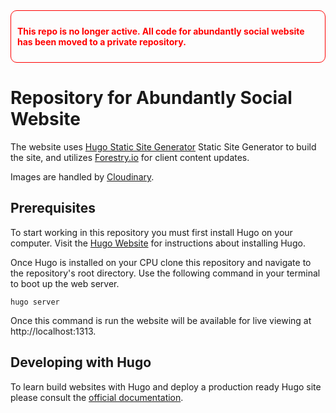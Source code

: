 <div style="padding: 10px; border: 1px solid red; border-radius: 10px; color: red">

  **This repo is no longer active. All code for abundantly social website has been moved to a private 
  repository.**
</div>

# Repository for Abundantly Social Website

The website uses [Hugo Static Site Generator](https://gohugo.io) Static Site Generator to build the site, and utilizes [Forestry.io](https://forestry.io) for client content updates.

Images are handled by [Cloudinary](https://cloudinary.com).

## Prerequisites

To start working in this repository you must first install Hugo on your computer. Visit the [Hugo Website](https://gohugo.io/getting-started/installing/) for instructions about installing Hugo.

Once Hugo is installed on your CPU clone this repository and navigate to the repository's root directory. Use the following command in your terminal to boot up the web server.

`hugo server`

Once this command is run the website will be available for live viewing at http://localhost:1313.

## Developing with Hugo

To learn build websites with Hugo and deploy a production ready Hugo site please consult the [official documentation](https://gohugo.io/documentation/).
